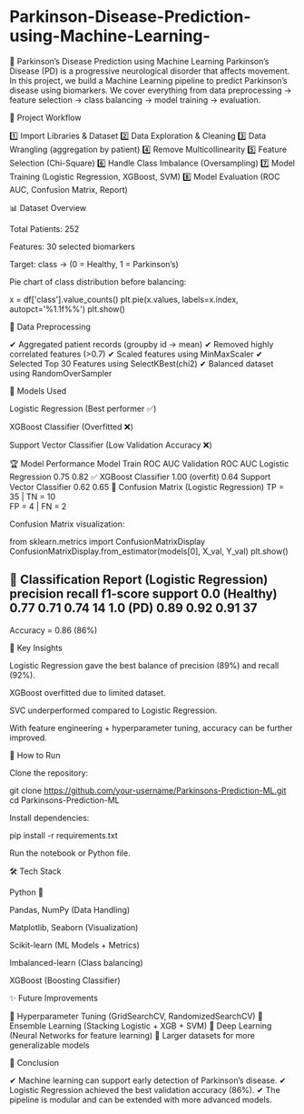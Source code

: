 # Parkinson-Disease-Prediction-using-Machine-Learning-
🧠 Parkinson’s Disease Prediction using Machine Learning   Parkinson’s Disease (PD) is a progressive neurological disorder that affects movement. In this project, we build a Machine Learning pipeline to predict Parkinson’s disease using biomarkers. 
We cover everything from data preprocessing → feature selection → class balancing → model training → evaluation.

📂 Project Workflow

1️⃣ Import Libraries & Dataset
2️⃣ Data Exploration & Cleaning
3️⃣ Data Wrangling (aggregation by patient)
4️⃣ Remove Multicollinearity
5️⃣ Feature Selection (Chi-Square)
6️⃣ Handle Class Imbalance (Oversampling)
7️⃣ Model Training (Logistic Regression, XGBoost, SVM)
8️⃣ Model Evaluation (ROC AUC, Confusion Matrix, Report)

📊 Dataset Overview

Total Patients: 252

Features: 30 selected biomarkers

Target: class → (0 = Healthy, 1 = Parkinson’s)

Pie chart of class distribution before balancing:

x = df['class'].value_counts()
plt.pie(x.values, labels=x.index, autopct='%1.1f%%')
plt.show()

🧹 Data Preprocessing

✔ Aggregated patient records (groupby id → mean)
✔ Removed highly correlated features (>0.7)
✔ Scaled features using MinMaxScaler
✔ Selected Top 30 Features using SelectKBest(chi2)
✔ Balanced dataset using RandomOverSampler

🤖 Models Used

Logistic Regression (Best performer ✅)

XGBoost Classifier (Overfitted ❌)

Support Vector Classifier (Low Validation Accuracy ❌)

🏆 Model Performance
Model	Train ROC AUC	Validation ROC AUC
Logistic Regression	0.75	0.82 ✅
XGBoost Classifier	1.00 (overfit)	0.64
Support Vector Classifier	0.62	0.65
📌 Confusion Matrix (Logistic Regression)
TP = 35 | TN = 10  
FP = 4  | FN = 2


Confusion Matrix visualization:

from sklearn.metrics import ConfusionMatrixDisplay
ConfusionMatrixDisplay.from_estimator(models[0], X_val, Y_val)
plt.show()

📑 Classification Report (Logistic Regression)
              precision    recall  f1-score   support
0.0 (Healthy)    0.77      0.71      0.74        14
1.0 (PD)        0.89      0.92      0.91        37
-----------------------------------------------
Accuracy = 0.86 (86%)

🔎 Key Insights

Logistic Regression gave the best balance of precision (89%) and recall (92%).

XGBoost overfitted due to limited dataset.

SVC underperformed compared to Logistic Regression.

With feature engineering + hyperparameter tuning, accuracy can be further improved.

🚀 How to Run

Clone the repository:

git clone https://github.com/your-username/Parkinsons-Prediction-ML.git
cd Parkinsons-Prediction-ML


Install dependencies:

pip install -r requirements.txt


Run the notebook or Python file.

🛠️ Tech Stack

Python 🐍

Pandas, NumPy (Data Handling)

Matplotlib, Seaborn (Visualization)

Scikit-learn (ML Models + Metrics)

Imbalanced-learn (Class balancing)

XGBoost (Boosting Classifier)

✨ Future Improvements

🔹 Hyperparameter Tuning (GridSearchCV, RandomizedSearchCV)
🔹 Ensemble Learning (Stacking Logistic + XGB + SVM)
🔹 Deep Learning (Neural Networks for feature learning)
🔹 Larger datasets for more generalizable models

📌 Conclusion

✔ Machine learning can support early detection of Parkinson’s disease.
✔ Logistic Regression achieved the best validation accuracy (86%).
✔ The pipeline is modular and can be extended with more advanced models.
